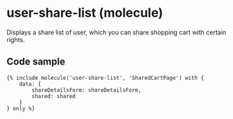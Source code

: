 # user-share-list (molecule)

Displays a share list of user, which you can share shopping cart with certain rights.

## Code sample

```
{% include molecule('user-share-list', 'SharedCartPage') with {
    data: {
        shareDetailsForm: shareDetailsForm,
        shared: shared
    }
} only %}
```
